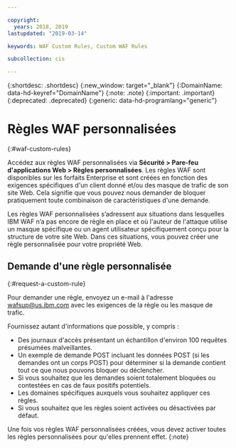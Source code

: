 ```yaml
---

copyright:
  years: 2018, 2019
lastupdated: "2019-03-14"

keywords: WAF Custom Rules, Custom WAF Rules

subcollection: cis

---
```


{:shortdesc: .shortdesc}
{:new_window: target="_blank"}
{:DomainName: data-hd-keyref="DomainName"}
{:note: .note}
{:important: .important}
{:deprecated: .deprecated}
{:generic: data-hd-programlang="generic"}


# Règles WAF personnalisées 
{:#waf-custom-rules}

Accédez aux règles WAF personnalisées via **Sécurité > Pare-feu d'applications Web > Règles personnalisées**. Les règles WAF sont disponibles sur les forfaits Enterprise et sont créées en fonction des exigences spécifiques d'un client donné et/ou des masque de trafic de son site Web. Cela signifie que vous pouvez nous demander de bloquer pratiquement toute combinaison de caractéristiques d'une demande.  

Les règles WAF personnalisées s’adressent aux situations dans lesquelles IBM WAF n’a pas encore de règle en place et où l'auteur de l'attaque utilise un masque spécifique ou un agent utilisateur spécifiquement conçu pour la structure de votre site Web. Dans ces situations, vous pouvez créer une règle personnalisée pour votre propriété Web. 

## Demande d'une règle personnalisée 
{:#request-a-custom-rule}

Pour demander une règle, envoyez un e-mail à l'adresse wafsup@us.ibm.com avec les exigences de la règle ou les masque de trafic.  

Fournissez autant d'informations que possible, y compris : 
* Des journaux d'accès présentant un échantillon d'environ 100 requêtes présumées malveillantes.
* Un exemple de demande POST incluant les données POST (si les demandes ont un corps POST) pour déterminer si la demande contient tout ce que nous pouvons bloquer ou déclencher. 
* Si vous souhaitez que les demandes soient totalement bloquées ou contestées en cas de faux positifs potentiels. 
* Les domaines spécifiques auxquels vous souhaitez appliquer ces règles. 
* Si vous souhaitez que les règles soient activées ou désactivées par défaut.

Une fois vos règles WAF personnalisées créées, vous devez activer toutes les règles personnalisées pour qu'elles prennent effet. {:note}
